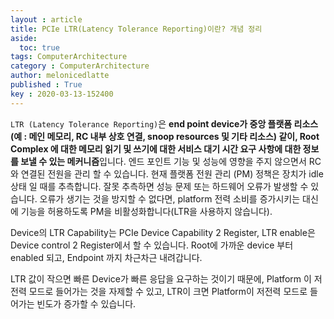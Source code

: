 ```yaml
---
layout : article
title: PCIe LTR(Latency Tolerance Reporting)이란? 개념 정리 
aside:
  toc: true
tags: ComputerArchitecture
category : ComputerArchitecture
author: melonicedlatte
published : True
key : 2020-03-13-152400
---   
```


`LTR (Latency Tolerance Reporting)`은 **end point device가 중앙 플랫폼 리소스 (예 : 메인 메모리, RC 내부 상호 연결, snoop resources 및 기타 리소스) 같이, Root Complex 에 대한 메모리 읽기 및 쓰기에 대한 서비스 대기 시간 요구 사항에 대한 정보를 보낼 수 있는 메커니즘**입니다. 엔드 포인트 기능 및 성능에 영향을 주지 않으면서 RC와 연결된 전원을 관리 할 수 ​​있습니다. 현재 플랫폼 전원 관리 (PM) 정책은 장치가 idle 상태 일 때를 추측합니다. 잘못 추측하면 성능 문제 또는 하드웨어 오류가 발생할 수 있습니다. 오류가 생기는 것을 방지할 수 없다면, platform 전력 소비를 증가시키는 대신에 기능을 허용하도록 PM을 비활성화합니다(LTR을 사용하지 않습니다).

Device의 LTR Capability는 PCIe Device Capability 2 Register, LTR enable은 Device control 2 Register에서 할 수 있습니다. Root에 가까운 device 부터 enabled 되고, Endpoint 까지 차근차근 내려갑니다. 

LTR 값이 작으면 빠른 Device가 빠른 응답을 요구하는 것이기 때문에, Platform 이 저전력 모드로 들어가는 것을 자제할 수 있고, LTR이 크면 Platform이 저전력 모드로 들어가는 빈도가 증가할 수 있습니다. 
